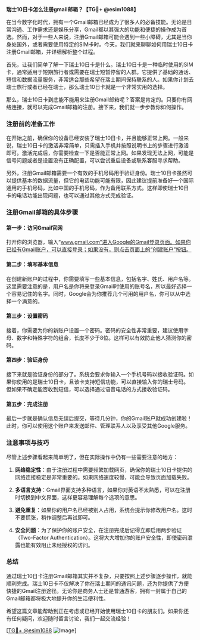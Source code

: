 **瑞士10日卡怎么注册gmail邮箱？【TG💪+ @esim1088】**

在当今数字化时代，拥有一个Gmail邮箱已经成为了很多人的必备技能。无论是日常沟通、工作需求还是娱乐分享，Gmail都以其强大的功能和便捷的操作成为首选。然而，对于一些人来说，注册Gmail邮箱可能会遇到一些小障碍，尤其是当你身处国外，或者需要使用特定的SIM卡时。今天，我们就来聊聊如何用瑞士10日卡注册Gmail邮箱，并详细解析整个过程。

首先，让我们简单了解一下瑞士10日卡是什么。瑞士10日卡是一种临时使用的SIM卡，通常适用于短期旅行者或需要在瑞士短暂停留的人群。它提供了基础的通话、短信和数据流量服务，非常适合那些希望在瑞士期间保持联系的人。如果你计划去瑞士旅行或者已经在瑞士，那么瑞士10日卡就是一个非常实用的选择。

那么，瑞士10日卡到底能不能用来注册Gmail邮箱呢？答案是肯定的。只要你有网络连接，就可以完成Gmail邮箱的注册。接下来，我们就一步步教你如何操作。

### 注册前的准备工作

在开始之前，确保你的设备已经安装了瑞士10日卡，并且能够正常上网。一般来说，瑞士10日卡的激活非常简单，只需插入手机并按照说明书上的步骤进行激活即可。激活完成后，你需要检查一下是否能正常上网。如果发现无法上网，可能是信号问题或者是设置没有正确配置，可以尝试重启设备或联系客服寻求帮助。

另外，注册Gmail邮箱需要一个有效的手机号码用于验证身份。瑞士10日卡虽然可以提供基本的数据流量，但它的电话功能可能有限，因此建议提前准备好一个国际通用的手机号码，比如中国的手机号码，作为备用联系方式。这样即使瑞士10日卡的电话功能出现问题，也可以通过其他方式完成验证。

### 注册Gmail邮箱的具体步骤

#### 第一步：访问Gmail官网

打开你的浏览器，输入“www.gmail.com”进入Google的Gmail登录页面。如果你已经有Gmail账户，可以直接登录；如果没有，则点击页面上的“创建账户”按钮。

#### 第二步：填写基本信息

在创建新账户的过程中，你需要填写一些基本信息，包括名字、姓氏、用户名等。这里需要注意的是，用户名是你将来登录Gmail时使用的账号名，所以最好选择一个容易记住的名字。同时，Google会为你推荐几个可用的用户名，你可以从中选择一个满意的。

#### 第三步：设置密码

接着，你需要为你的新账户设置一个密码。密码的安全性非常重要，建议使用字母、数字和特殊字符的组合，长度不少于8位。这样可以有效防止他人猜测你的密码。

#### 第四步：验证身份

接下来就是验证身份的部分了。系统会要求你输入一个手机号码以接收验证码。如果你使用的是瑞士10日卡，且该卡支持短信功能，可以直接输入你的瑞士号码。但如果不确定能否收到短信，可以选择通过语音电话的方式接收验证码。

#### 第五步：完成注册

最后一步就是确认信息无误后提交，等待几分钟，你的Gmail账户就成功创建啦！此时，你可以使用这个账户来发送邮件、管理联系人以及享受其他Google服务。

### 注意事项与技巧

尽管上述步骤看起来简单明了，但在实际操作中仍有一些需要注意的地方：

1. **网络稳定性**：由于注册过程中需要频繁加载网页，确保你的瑞士10日卡提供的网络连接稳定是非常重要的。如果网络速度较慢，可能会导致页面加载失败。
   
2. **多语言支持**：Gmail界面支持多种语言，如果你对英语不太熟悉，可以在注册时切换到中文界面，这样更容易理解每个选项的意思。

3. **避免重复**：如果你的用户名已经被别人占用，系统会提示你修改用户名。这时不要慌张，稍作调整后再试即可。

4. **安全问题**：为了保护你的账户安全，在注册完成后记得立即启用两步验证（Two-Factor Authentication）。这将大大增加你的账户安全性，即使密码泄露也能有效阻止未经授权的访问。

### 总结

通过瑞士10日卡注册Gmail邮箱其实并不复杂，只要按照上述步骤逐步操作，就能顺利完成。瑞士10日卡不仅解决了你在瑞士期间的通讯问题，还为你提供了方便快捷的Gmail注册途径。无论你是商务人士还是普通游客，拥有一封属于自己的Gmail邮箱都将极大地提升你的生活便利性。

希望这篇文章能帮助到正在考虑或已经开始使用瑞士10日卡的朋友们。如果你还有任何疑问，欢迎随时留言讨论，我们一起交流经验！

[[TG💪+ @esim1088](https://t.me/s/esim1088) ![Image](https://i.postimg.cc/4NQfJmqS/Snipaste-2025-05-13-00-14-12.png)]